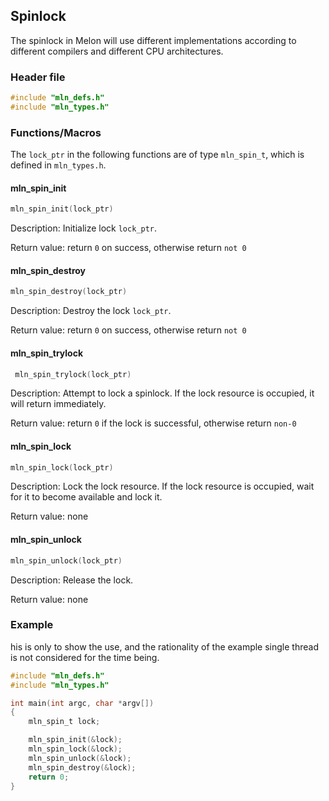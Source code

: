 ## Spinlock

The spinlock in Melon will use different implementations according to different compilers and different CPU architectures.



### Header file

```c
#include "mln_defs.h"
#include "mln_types.h"
```



### Functions/Macros

The `lock_ptr` in the following functions are of type `mln_spin_t`, which is defined in `mln_types.h`.



#### mln_spin_init

```c
mln_spin_init(lock_ptr)
```

Description: Initialize lock `lock_ptr`.

Return value: return `0` on success, otherwise return `not 0`



#### mln_spin_destroy

```c
mln_spin_destroy(lock_ptr)
```

Description: Destroy the lock `lock_ptr`.

Return value: return `0` on success, otherwise return `not 0`



#### mln_spin_trylock

```c
 mln_spin_trylock(lock_ptr)
```

Description: Attempt to lock a spinlock. If the lock resource is occupied, it will return immediately.

Return value: return `0` if the lock is successful, otherwise return `non-0`



#### mln_spin_lock

```c
mln_spin_lock(lock_ptr)
```

Description: Lock the lock resource. If the lock resource is occupied, wait for it to become available and lock it.

Return value: none



#### mln_spin_unlock

```c
mln_spin_unlock(lock_ptr)
```

Description: Release the lock.

Return value: none



### Example

his is only to show the use, and the rationality of the example single thread is not considered for the time being.

```c
#include "mln_defs.h"
#include "mln_types.h"

int main(int argc, char *argv[])
{
    mln_spin_t lock;

    mln_spin_init(&lock);
    mln_spin_lock(&lock);
    mln_spin_unlock(&lock);
    mln_spin_destroy(&lock);
    return 0;
}
```

